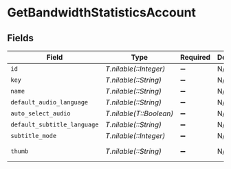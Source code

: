 # GetBandwidthStatisticsAccount


## Fields

| Field                                                      | Type                                                       | Required                                                   | Description                                                | Example                                                    |
| ---------------------------------------------------------- | ---------------------------------------------------------- | ---------------------------------------------------------- | ---------------------------------------------------------- | ---------------------------------------------------------- |
| `id`                                                       | *T.nilable(::Integer)*                                     | :heavy_minus_sign:                                         | N/A                                                        | 238960586                                                  |
| `key`                                                      | *T.nilable(::String)*                                      | :heavy_minus_sign:                                         | N/A                                                        | /accounts/238960586                                        |
| `name`                                                     | *T.nilable(::String)*                                      | :heavy_minus_sign:                                         | N/A                                                        | Diane                                                      |
| `default_audio_language`                                   | *T.nilable(::String)*                                      | :heavy_minus_sign:                                         | N/A                                                        | en                                                         |
| `auto_select_audio`                                        | *T.nilable(T::Boolean)*                                    | :heavy_minus_sign:                                         | N/A                                                        | true                                                       |
| `default_subtitle_language`                                | *T.nilable(::String)*                                      | :heavy_minus_sign:                                         | N/A                                                        | en                                                         |
| `subtitle_mode`                                            | *T.nilable(::Integer)*                                     | :heavy_minus_sign:                                         | N/A                                                        | 1                                                          |
| `thumb`                                                    | *T.nilable(::String)*                                      | :heavy_minus_sign:                                         | N/A                                                        | https://plex.tv/users/50d83634246da1de/avatar?c=1707110967 |